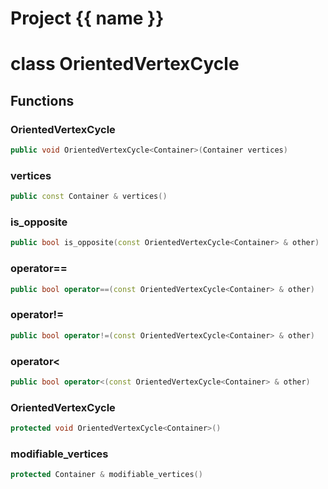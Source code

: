 <script setup>
import {useRoute} from 'vitepress'
const {path} = useRoute()
const tokens = path.split('/')
const words = tokens[2].split('-');
for (let i = 0; i < words.length; i++) {
    words[i] = words[i].charAt(0).toUpperCase() + words[i].slice(1);
    words[i] = words[i].replace('geode', 'Geode')
}
const name = words.join('-');
</script>
# Project {{ name }}

# class OrientedVertexCycle


## Functions

### OrientedVertexCycle

```cpp
public void OrientedVertexCycle<Container>(Container vertices)
```


### vertices

```cpp
public const Container & vertices()
```


### is_opposite

```cpp
public bool is_opposite(const OrientedVertexCycle<Container> & other)
```


### operator==

```cpp
public bool operator==(const OrientedVertexCycle<Container> & other)
```


### operator!=

```cpp
public bool operator!=(const OrientedVertexCycle<Container> & other)
```


### operator<

```cpp
public bool operator<(const OrientedVertexCycle<Container> & other)
```


### OrientedVertexCycle

```cpp
protected void OrientedVertexCycle<Container>()
```


### modifiable_vertices

```cpp
protected Container & modifiable_vertices()
```




